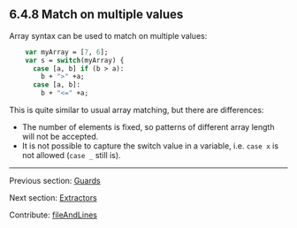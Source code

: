 ## 6.4.8 Match on multiple values

Array syntax can be used to match on multiple values:

```haxe
    var myArray = [7, 6];
    var s = switch(myArray) {
      case [a, b] if (b > a):
        b + ">" +a;
      case [a, b]:
        b + "<=" +a;
```

This is quite similar to usual array matching, but there are differences:



* The number of elements is fixed, so patterns of different array length will not be accepted.
* It is not possible to capture the switch value in a variable, i.e. `case x` is not allowed (`case _` still is).

---

Previous section: [Guards](lf-pattern-matching-guards.md)

Next section: [Extractors](lf-pattern-matching-extractors.md)

Contribute: [fileAndLines](https://github.com/HaxeFoundation/HaxeManual/blob/master/06-language-features.tex#L209-209)